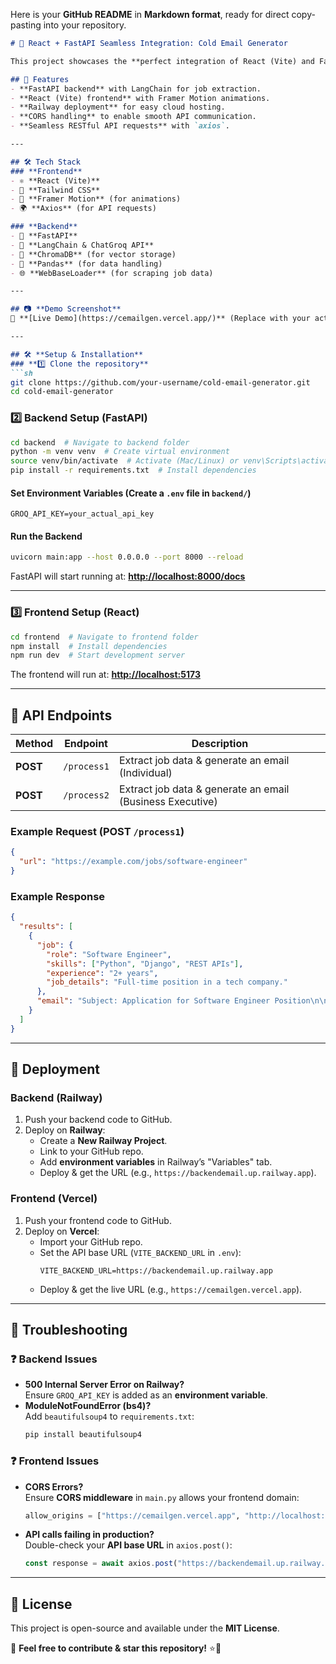Here is your **GitHub README** in **Markdown format**, ready for direct copy-pasting into your repository.

```markdown
# 🚀 React + FastAPI Seamless Integration: Cold Email Generator

This project showcases the **perfect integration of React (Vite) and FastAPI**, bringing the best of both worlds together. The goal is to **extract job postings from a URL, generate AI-powered cold emails, and display them in an elegant UI**.

## 🌟 Features
- **FastAPI backend** with LangChain for job extraction.
- **React (Vite) frontend** with Framer Motion animations.
- **Railway deployment** for easy cloud hosting.
- **CORS handling** to enable smooth API communication.
- **Seamless RESTful API requests** with `axios`.

---

## 🛠️ Tech Stack
### **Frontend**
- ⚛️ **React (Vite)**
- 🎨 **Tailwind CSS**
- 🚀 **Framer Motion** (for animations)
- 🌍 **Axios** (for API requests)

### **Backend**
- 🐍 **FastAPI**
- 🤖 **LangChain & ChatGroq API**
- 📂 **ChromaDB** (for vector storage)
- 📝 **Pandas** (for data handling)
- 🌐 **WebBaseLoader** (for scraping job data)

---

## 📷 **Demo Screenshot**
🚀 **[Live Demo](https://cemailgen.vercel.app/)** (Replace with your actual frontend URL)

---

## 🛠️ **Setup & Installation**
### **1️⃣ Clone the repository**
```sh
git clone https://github.com/your-username/cold-email-generator.git
cd cold-email-generator
```

### **2️⃣ Backend Setup (FastAPI)**
```sh
cd backend  # Navigate to backend folder
python -m venv venv  # Create virtual environment
source venv/bin/activate  # Activate (Mac/Linux) or venv\Scripts\activate (Windows)
pip install -r requirements.txt  # Install dependencies
```

#### **Set Environment Variables** (Create a `.env` file in `backend/`)
```
GROQ_API_KEY=your_actual_api_key
```

#### **Run the Backend**
```sh
uvicorn main:app --host 0.0.0.0 --port 8000 --reload
```
FastAPI will start running at: **[http://localhost:8000/docs](http://localhost:8000/docs)**

---

### **3️⃣ Frontend Setup (React)**
```sh
cd frontend  # Navigate to frontend folder
npm install  # Install dependencies
npm run dev  # Start development server
```
The frontend will run at: **[http://localhost:5173](http://localhost:5173)**

---

## 🔄 **API Endpoints**
| Method | Endpoint | Description |
|--------|----------|------------|
| **POST** | `/process1` | Extract job data & generate an email (Individual) |
| **POST** | `/process2` | Extract job data & generate an email (Business Executive) |

### **Example Request (POST `/process1`)**
```json
{
  "url": "https://example.com/jobs/software-engineer"
}
```

### **Example Response**
```json
{
  "results": [
    {
      "job": {
        "role": "Software Engineer",
        "skills": ["Python", "Django", "REST APIs"],
        "experience": "2+ years",
        "job_details": "Full-time position in a tech company."
      },
      "email": "Subject: Application for Software Engineer Position\n\nDear Hiring Manager, ..."
    }
  ]
}
```

---

## 🚀 **Deployment**
### **Backend (Railway)**
1. Push your backend code to GitHub.
2. Deploy on **Railway**:
   - Create a **New Railway Project**.
   - Link to your GitHub repo.
   - Add **environment variables** in Railway’s "Variables" tab.
   - Deploy & get the URL (e.g., `https://backendemail.up.railway.app`).

### **Frontend (Vercel)**
1. Push your frontend code to GitHub.
2. Deploy on **Vercel**:
   - Import your GitHub repo.
   - Set the API base URL (`VITE_BACKEND_URL` in `.env`):
     ```
     VITE_BACKEND_URL=https://backendemail.up.railway.app
     ```
   - Deploy & get the live URL (e.g., `https://cemailgen.vercel.app`).

---

## 📌 **Troubleshooting**
### ❓ **Backend Issues**
- **500 Internal Server Error on Railway?**  
  Ensure `GROQ_API_KEY` is added as an **environment variable**.
- **ModuleNotFoundError (bs4)?**  
  Add `beautifulsoup4` to `requirements.txt`:
  ```sh
  pip install beautifulsoup4
  ```

### ❓ **Frontend Issues**
- **CORS Errors?**  
  Ensure **CORS middleware** in `main.py` allows your frontend domain:
  ```python
  allow_origins = ["https://cemailgen.vercel.app", "http://localhost:5173"]
  ```
- **API calls failing in production?**  
  Double-check your **API base URL** in `axios.post()`:
  ```js
  const response = await axios.post("https://backendemail.up.railway.app/process1", { url });
  ```

---

## 📜 **License**
This project is open-source and available under the **MIT License**.

📩 **Feel free to contribute & star this repository!** ⭐🚀
```

